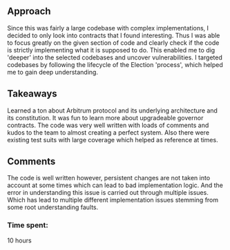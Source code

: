 ## Approach

Since this was fairly a large codebase with complex implementations, I decided to only look into contracts that I found interesting. Thus I was able to focus greatly on the given section of code and clearly check if the code is strictly implementing what it is supposed to do. This enabled me to dig 'deeper' into the selected codebases and uncover vulnerabilities. I targeted codebases by following the lifecycle of the Election 'process', which helped me to gain deep understanding.

## Takeaways

Learned a ton about Arbitrum protocol and its underlying architecture and its constitution. It was fun to learn more about upgradeable governor contracts. The code was very well written with loads of comments and kudos to the team to almost creating a perfect system. Also there were existing test suits with large coverage which helped as reference at times.

## Comments

The code is well written however, persistent changes are not taken into account at some times which can lead to bad implementation logic. And the error in understanding this issue is carried out through multiple issues. Which has lead to multiple different implementation issues stemming from some root understanding faults.  



### Time spent:
10 hours